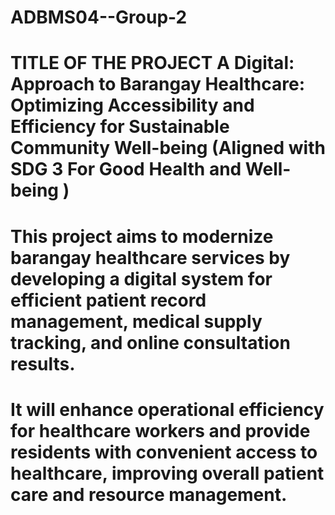 # ADBMS04--Group-2
# TITLE OF THE PROJECT A Digital: Approach to Barangay Healthcare: Optimizing Accessibility and Efficiency for Sustainable Community Well-being  (Aligned with SDG 3 For Good Health and Well-being )
# This project aims to modernize barangay healthcare services by developing a digital system for efficient patient record management, medical supply tracking, and online consultation results. 
# It will enhance operational efficiency for healthcare workers and provide residents with convenient access to healthcare, improving overall patient care and resource management.
